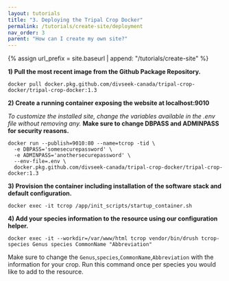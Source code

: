 ```yaml
---
layout: tutorials
title: "3. Deploying the Tripal Crop Docker"
permalink: /tutorials/create-site/deployment
nav_order: 3
parent: "How can I create my own site?"
---
```

{% assign url_prefix = site.baseurl | append: "/tutorials/create-site" %}

**1) Pull the most recent image from the Github Package Repository.**

```
docker pull docker.pkg.github.com/divseek-canada/tripal-crop-docker/tripal-crop-docker:1.3
```

**2) Create a running container exposing the website at localhost:9010**

*To customize the installed site, change the variables available in the .env file without removing any.* **Make sure to change DBPASS and ADMINPASS for security reasons.**

```
docker run --publish=9010:80 --name=tcrop -tid \
  -e DBPASS='somesecurepassword' \
  -e ADMINPASS='anothersecurepassword' \
  --env-file=.env \
  docker.pkg.github.com/divseek-canada/tripal-crop-docker/tripal-crop-docker:1.3
```

**3) Provision the container including installation of the software stack and default configuration.**

```
docker exec -it tcrop /app/init_scripts/startup_container.sh
```

**4) Add your species information to the resource using our configuration helper.**

```
docker exec -it --workdir=/var/www/html tcrop vendor/bin/drush tcrop-species Genus species CommonName "Abbreviation"
```

Make sure to change the `Genus`,`species`,`CommonName`,`Abbreviation` with the information for your crop. Run this command once per species you would like to add to the resource.
